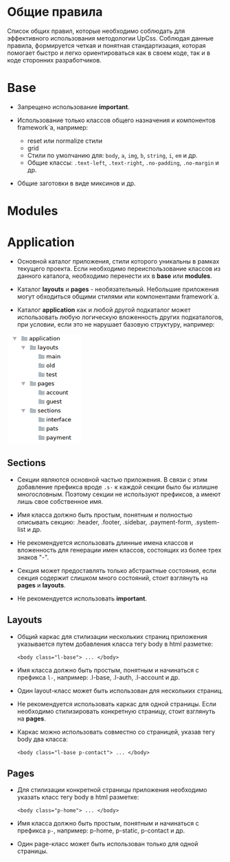 # Общие правила

Список общих правил, которые необходимо соблюдать для эффективного использования методологии UpCss.
Соблюдая данные правила, формируется четкая и понятная стандартизация, которая помогает
быстро и легко ориентироваться как в своем коде, так и в коде сторонних разработчиков.


# Base

* Запрещено использование **important**.

* Использование только классов общего назначения и компонентов framework`а, например:
    * reset или normalize стили
    * grid
    * Стили по умолчанию для: `body`, `a`, `img`, `b`, `string`, `i`, `em` и др.
    * Общие классы: `.text-left`, `.text-right`,  `.no-padding`, `.no-margin` и др.

* Общие заготовки в виде миксинов и др.


# Modules


# Application

* Основной каталог приложения, стили которого уникальны в рамках текущего проекта.
Если необходимо переиспользование классов из данного каталога, необходимо перенести их
в **base** или  **modules**.

* Каталог **layouts** и **pages** - необязательный. Небольшие приложения могут обходиться
общими стилями или компонентами framework`а.

* Каталог **application** как и любой другой подкаталог может использовать любую
логическую вложенность других подкаталогов, при условии, если это не нарушает базовую
структуру, например:

![Subdirs example](../_images/example_subdirs.png)


## Sections 

* Секции являются основной частью приложения. В связи с этим добавление префикса 
вроде `.s-` к каждой секции было бы излишне многословным. Поэтому секции
не используют префиксов, а имеют лишь свое собственное имя.

* Имя класса должно быть простым, понятным и полностью описывать секцию:
.header, .footer, .sidebar, .payment-form, .system-list и др.

* Не рекомендуется использовать длинные имена классов и вложенность для
генерации имен классов, состоящих из более трех знаков "-".

* Секция может предоставлять только абстрактные состояния, если секция содержит
слишком много состояний, стоит взглянуть на **pages** и **layouts**.

* Не рекомендуется использовать **important**.


## Layouts 

* Общий каркас для стилизации нескольких страниц приложения указывается 
путем добавления класса тегу body в html разметке:
    ```
    <body class="l-base"> ... </body>
    ```

* Имя класса должно быть простым, понятным и начинаться с префикса `l-`, 
например: .l-base, .l-auth, .l-account и др.

* Один layout-класс может быть использован для нескольких страниц.

* Не рекомендуется использовать каркас для одной страницы. Если необходимо
стилизировать конкретную страницу, стоит взглянуть на **pages**.

* Каркас можно использовать совместно со страницей, указав тегу body два класса:
    ```
    <body class="l-base p-contact"> ... </body>
    ```

## Pages

* Для стилизации конкретной страницы приложения необходимо указать класс
 тегу body в html разметке:
    ```
    <body class="p-home"> ... </body>
    ```

* Имя класса должно быть простым, понятным и начинаться с префикса `p-`,
например: p-home, p-static, p-contact и др.

* Один page-класс может быть использован только для одной страницы.